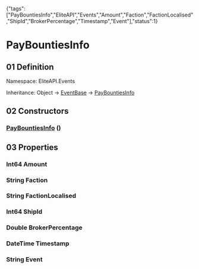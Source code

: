 {"tags":["PayBountiesInfo","EliteAPI","Events","Amount","Faction","FactionLocalised","ShipId","BrokerPercentage","Timestamp","Event"],"status":1}

# PayBountiesInfo

## 01 Definition

Namespace: <span class='code'>EliteAPI.Events</span>

Inheritance: <span class='code'>Object</span> → <span class='code'>[EventBase](../../EliteAPI/Events/EventBase.html)</span> → <span class='code'>[PayBountiesInfo](../../EliteAPI/Events/PayBountiesInfo.html)</span>

## 02 Constructors

### <span class='code'>[PayBountiesInfo](../../EliteAPI/Events/PayBountiesInfo.html)</span> ()

## 03 Properties

### <span class='code'>Int64</span> Amount

### <span class='code'>String</span> Faction

### <span class='code'>String</span> FactionLocalised

### <span class='code'>Int64</span> ShipId

### <span class='code'>Double</span> BrokerPercentage

### <span class='code'>DateTime</span> Timestamp

### <span class='code'>String</span> Event

